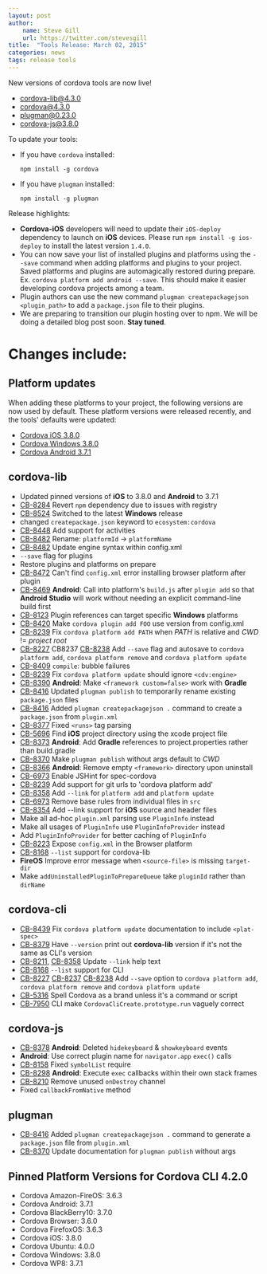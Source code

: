 ```yaml
---
layout: post
author:
    name: Steve Gill
    url: https://twitter.com/stevesgill
title:  "Tools Release: March 02, 2015"
categories: news
tags: release tools
---
```

New versions of cordova tools are now live!

* [cordova-lib@4.3.0](https://www.npmjs.org/package/cordova-lib)
* [cordova@4.3.0](https://www.npmjs.org/package/cordova)
* [plugman@0.23.0](https://www.npmjs.org/package/plugman)
* [cordova-js@3.8.0](https://www.npmjs.org/package/cordova-js)

To update your tools:

  * If you have `cordova` installed:

        npm install -g cordova

  * If you have `plugman` installed:

        npm install -g plugman

Release highlights:

* **Cordova-iOS** developers will need to update their `iOS-deploy` dependency to launch on **iOS** devices. Please run `npm install -g ios-deploy` to install the latest version `1.4.0`.
* You can now save your list of installed plugins and platforms using the `--save` command when adding platforms and plugins to your project.
Saved platforms and plugins are automagically restored during prepare.
Ex. `cordova platform add android --save`.
This should make it easier developing cordova projects among a team.
* Plugin authors can use the new command `plugman createpackagejson <plugin_path>` to add a `package.json` file to their plugins.
* We are preparing to transition our plugin hosting over to npm.  We will be doing a detailed blog post soon.
**Stay tuned**.

# Changes include:
<!--more-->

## Platform updates
When adding these platforms to your project, the following versions are now used by default.
These platform versions were released recently, and the tools' defaults were updated:

* [Cordova iOS 3.8.0](http://cordova.apache.org/announcements/2015/02/25/cordova-ios-3.8.0.html)
* [Cordova Windows 3.8.0](http://cordova.apache.org/announcements/2015/02/27/cordova-windows-3.8.0.html)
* [Cordova Android 3.7.1](http://cordova.apache.org/announcements/2015/02/06/cordova-android-3.7.1.html)

## cordova-lib
* Updated pinned versions of **iOS** to 3.8.0 and **Android** to 3.7.1
* [CB-8284](https://issues.apache.org/jira/browse/CB-8284) Revert `npm` dependency due to issues with registry
* [CB-8524](https://issues.apache.org/jira/browse/CB-8524) Switched to the latest **Windows** release
* changed `createpackage.json` keyword to `ecosystem:cordova`
* [CB-8448](https://issues.apache.org/jira/browse/CB-8448) Add support for activities
* [CB-8482](https://issues.apache.org/jira/browse/CB-8482) Rename: `platformId` -> `platformName`
* [CB-8482](https://issues.apache.org/jira/browse/CB-8482) Update engine syntax within config.xml
* `--save` flag for plugins
* Restore plugins and platforms on prepare
* [CB-8472](https://issues.apache.org/jira/browse/CB-8472) Can't find `config.xml` error installing browser platform after plugin
* [CB-8469](https://issues.apache.org/jira/browse/CB-8469) **Android**: Call into platform's `build.js` after `plugin add` so that **Android Studio** will work without needing an explicit command-line build first
* [CB-8123](https://issues.apache.org/jira/browse/CB-8123) Plugin references can target specific **Windows** platforms
* [CB-8420](https://issues.apache.org/jira/browse/CB-8420) Make `cordova plugin add FOO` use version from config.xml
* [CB-8239](https://issues.apache.org/jira/browse/CB-8239) Fix `cordova platform add PATH` when *PATH* is relative and *CWD* != *project root*
* [CB-8227](https://issues.apache.org/jira/browse/CB-8227) CB8237 [CB-8238](https://issues.apache.org/jira/browse/CB-8238) Add `--save` flag and autosave to `cordova platform add`, `cordova platform remove` and `cordova platform update`
* [CB-8409](https://issues.apache.org/jira/browse/CB-8409) `compile`: bubble failures
* [CB-8239](https://issues.apache.org/jira/browse/CB-8239) Fix `cordova platform update` should ignore `<cdv:engine>`
* [CB-8390](https://issues.apache.org/jira/browse/CB-8390) **Android**: Make `<framework custom=false>` work with **Gradle**
* [CB-8416](https://issues.apache.org/jira/browse/CB-8416) Updated `plugman publish` to temporarily rename existing `package.json` files
* [CB-8416](https://issues.apache.org/jira/browse/CB-8416) Added `plugman createpackagejson .` command to create a `package.json` from `plugin.xml`
* [CB-8377](https://issues.apache.org/jira/browse/CB-8377) Fixed `<runs>` tag parsing
* [CB-5696](https://issues.apache.org/jira/browse/CB-5696) Find **iOS** project directory using the xcode project file
* [CB-8373](https://issues.apache.org/jira/browse/CB-8373) **Android**: Add **Gradle** references to project.properties rather than build.gradle
* [CB-8370](https://issues.apache.org/jira/browse/CB-8370) Make `plugman publish` without args default to *CWD*
* [CB-8366](https://issues.apache.org/jira/browse/CB-8366) **Android**: Remove empty `<framework>` directory upon uninstall
* [CB-6973](https://issues.apache.org/jira/browse/CB-6973) Enable JSHint for spec-cordova
* [CB-8239](https://issues.apache.org/jira/browse/CB-8239) Add support for git urls to 'cordova platform add'
* [CB-8358](https://issues.apache.org/jira/browse/CB-8358) Add `--link` for `platform add` and `platform update`
* [CB-6973](https://issues.apache.org/jira/browse/CB-6973) Remove base rules from individual files in `src`
* [CB-8354](https://issues.apache.org/jira/browse/CB-8354) Add --link support for **iOS** source and header files
* Make all ad-hoc `plugin.xml` parsing use `PluginInfo` instead
* Make all usages of `PluginInfo` use `PluginInfoProvider` instead
* Add `PluginInfoProvider` for better caching of `PluginInfo`
* [CB-8223](https://issues.apache.org/jira/browse/CB-8223) Expose `config.xml` in the Browser platform
* [CB-8168](https://issues.apache.org/jira/browse/CB-8168) `--list` support for cordova-lib
* **FireOS** Improve error message when `<source-file>` is missing `target-dir`
* Make `addUninstalledPluginToPrepareQueue` take `pluginId` rather than `dirName`

## cordova-cli
* [CB-8439](https://issues.apache.org/jira/browse/CB-8439) Fix `cordova platform update` documentation to include `<plat-spec>`
* [CB-8379](https://issues.apache.org/jira/browse/CB-8379) Have `--version` print out **cordova-lib** version if it's not the same as CLI's version
* [CB-8211](https://issues.apache.org/jira/browse/CB-8211), [CB-8358](https://issues.apache.org/jira/browse/CB-8358) Update `--link` help text
* [CB-8168](https://issues.apache.org/jira/browse/CB-8168) `--list` support for CLI
* [CB-8227](https://issues.apache.org/jira/browse/CB-8227) [CB-8237](https://issues.apache.org/jira/browse/CB-8237) [CB-8238](https://issues.apache.org/jira/browse/CB-8238) Add `--save` option to `cordova platform add`, `cordova platform remove` and `cordova platform update`
* [CB-5316](https://issues.apache.org/jira/browse/CB-5316) Spell Cordova as a brand unless it's a command or script
* [CB-7950](https://issues.apache.org/jira/browse/CB-7950) CLI make `CordovaCliCreate.prototype.run` vaguely correct

## cordova-js
* [CB-8378](https://issues.apache.org/jira/browse/CB-8378) **Android**: Deleted `hidekeyboard` & `showkeyboard` events
* **Android**: Use correct plugin name for `navigator.app` `exec()` calls
* [CB-8158](https://issues.apache.org/jira/browse/CB-8158) Fixed `symbolList` require
* [CB-8298](https://issues.apache.org/jira/browse/CB-8298) **Android**: Execute `exec` callbacks within their own stack frames
* [CB-8210](https://issues.apache.org/jira/browse/CB-8210) Remove unused `onDestroy` channel
* Fixed `callbackFromNative` method

## plugman
* [CB-8416](https://issues.apache.org/jira/browse/CB-8416) Added `plugman createpackagejson .` command to generate a `package.json` file from `plugin.xml`
* [CB-8370](https://issues.apache.org/jira/browse/CB-8370) Update documentation for `plugman publish` without args

## Pinned Platform Versions for Cordova CLI 4.2.0

* Cordova Amazon-FireOS: 3.6.3
* Cordova Android: 3.7.1
* Cordova BlackBerry10: 3.7.0
* Cordova Browser: 3.6.0
* Cordova FirefoxOS: 3.6.3
* Cordova iOS: 3.8.0
* Cordova Ubuntu: 4.0.0
* Cordova Windows: 3.8.0
* Cordova WP8: 3.7.1

